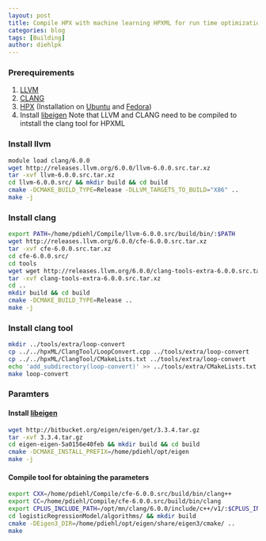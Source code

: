```yaml
---
layout: post
title: Compile HPX with machine learning HPXML for run time optimization
categories: blog
tags: [Building]
author: diehlpk
---
```


### Prerequirements

1. [LLVM](http://releases.llvm.org/download.html) 
2. [CLANG](http://releases.llvm.org/download.html)
3. [HPX](https://github.com/STEllAR-GROUP/hpx) (Installation on [Ubuntu](https://diehlpk.github.io/blog/hpx-ubuntu-12.04/) and [Fedora](https://diehlpk.github.io/blog/hpx-fedora/))
4. Install [libeigen](http://eigen.tuxfamily.org/index.php?title=Main_Page)
Note that LLVM and CLANG need to be compiled to intstall the clang tool for HPXML

### Install llvm

```bash
module load clang/6.0.0
wget http://releases.llvm.org/6.0.0/llvm-6.0.0.src.tar.xz
tar -xvf llvm-6.0.0.src.tar.xz
cd llvm-6.0.0.src/ && mkdir build && cd build
cmake -DCMAKE_BUILD_TYPE=Release -DLLVM_TARGETS_TO_BUILD="X86" ..
make -j
```

### Install clang

```bash
export PATH=/home/pdiehl/Compile/llvm-6.0.0.src/build/bin/:$PATH
wget http://releases.llvm.org/6.0.0/cfe-6.0.0.src.tar.xz
tar -xvf cfe-6.0.0.src.tar.xz
cd cfe-6.0.0.src/ 
cd tools
wget wget http://releases.llvm.org/6.0.0/clang-tools-extra-6.0.0.src.tar.xz
tar -xvf clang-tools-extra-6.0.0.src.tar.xz
cd ..
mkdir build && cd build
cmake -DCMAKE_BUILD_TYPE=Release ..
make -j 
```

### Install clang tool

```bash
mkdir ../tools/extra/loop-convert
cp ../../hpxML/ClangTool/LoopConvert.cpp ../tools/extra/loop-convert
cp ../../hpxML/ClangTool/CMakeLists.txt ../tools/extra/loop-convert
echo 'add_subdirectory(loop-convert)' >> ../tools/extra/CMakeLists.txt
make loop-convert
```

### Paramters

#### Install [libeigen](http://eigen.tuxfamily.org/index.php?title=Main_Page)

```bash
wget http://bitbucket.org/eigen/eigen/get/3.3.4.tar.gz
tar -xvf 3.3.4.tar.gz
cd eigen-eigen-5a0156e40feb && mkdir build && cd build
cmake -DCMAKE_INSTALL_PREFIX=/home/pdiehl/opt/eigen
make -j 
```

#### Compile tool for obtaining the parameters

```bash
export CXX=/home/pdiehl/Compile/cfe-6.0.0.src/build/bin/clang++
export CC=/home/pdiehl/Compile/cfe-6.0.0.src/build/bin/clang
export CPLUS_INCLUDE_PATH=/opt/mn/clang/6.0.0/include/c++/v1/:$CPLUS_INCLUDE_PATH
cd logisticRegressionModel/algorithms/ && mkdir build
cmake -DEigen3_DIR=/home/pdiehl/opt/eigen/share/eigen3/cmake/ ..
make 
```

